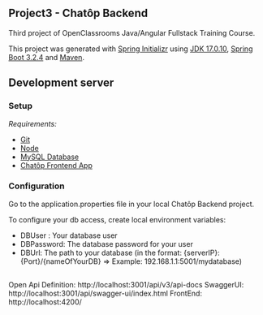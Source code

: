 ## Project3 - Chatôp Backend

Third project of OpenClassrooms Java/Angular Fullstack Training Course.

This project was generated with [Spring Initializr](https://start.spring.io/) using [JDK 17.0.10](https://www.oracle.com/java/technologies/javase/jdk17-archive-downloads.html), [Spring Boot 3.2.4](https://spring.io/projects/spring-boot) and [Maven](https://maven.apache.org/).

## Development server

### Setup

_Requirements:_
- [Git](https://git-scm.com/book/en/v2/Getting-Started-Installing-Git)
- [Node](https://docs.npmjs.com/downloading-and-installing-node-js-and-npm)
- [MySQL Database](https://dev.mysql.com/downloads/installer/)
- [Chatôp Frontend App](https://github.com/OpenClassrooms-Student-Center/Developpez-le-back-end-en-utilisant-Java-et-Spring)

### Configuration

Go to the application.properties file in your local Chatôp Backend project.

To configure your db access, create local environment variables:
- DBUser : Your database user
- DBPassword: The database password for your user
- DBUrl: The path to your database (in the format: {serverIP}:{Port}/{nameOfYourDB} => Example: 192.168.1.1:5001/mydatabase)

## 

Open Api Definition: http://localhost:3001/api/v3/api-docs
SwaggerUI: http://localhost:3001/api/swagger-ui/index.html
FrontEnd: http://localhost:4200/